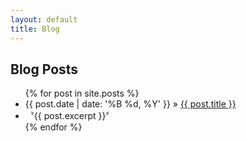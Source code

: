 ```yaml
---
layout: default
title: Blog
---
```


<h2 class="page-title">Blog Posts</h2>
<ul class="posts">
  {% for post in site.posts %}
    <li><span class="post-date">{{ post.date | date: '%B %d, %Y' }}</span> &raquo; <a href="{{ post.url }}">{{ post.title }}</a></li>
    <li class="excerpt">&#12317;{{ post.excerpt }}&#12318;</li>
  {% endfor %}
</ul>
